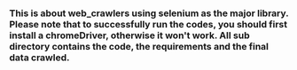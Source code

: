 ### This is about web_crawlers using selenium as the major library. Please note that to successfully run the codes, you should first install a chromeDriver, otherwise it won't work. All sub directory contains the code, the requirements and the final data crawled.
